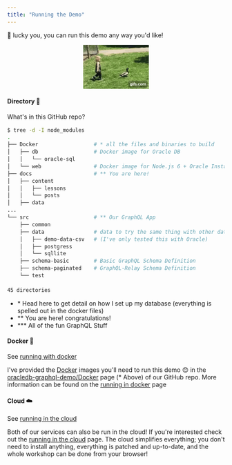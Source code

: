 ```yaml
---
title: "Running the Demo"
---
```


🏃 lucky you, you can run this demo any way you'd like! 

<div>
    <img src="running.gif" alt="my son running after a duck" width="30%" style="display:block;margin:auto;" />
</div>

#### Directory 📂
What's in this GitHub repo? 
```bash
$ tree -d -I node_modules
.
├── Docker                  # * all the files and binaries to build
│   ├── db                  # Docker image for Oracle DB 
│   │   └── oracle-sql      
│   └── web                 # Docker image for Node.js 6 + Oracle Instant Client
├── docs                    # ** You are here!
│   ├── content
│   │   ├── lessons
│   │   └── posts
│   ├── data
...  
└── src                     # ** Our GraphQL App
    ├── common
    ├── data                # data to try the same thing with other databases 
    │   ├── demo-data-csv   # (I've only tested this with Oracle)
    │   ├── postgress
    │   └── sqllite
    ├── schema-basic        # Basic GraphQL Schema Definition
    ├── schema-paginated    # GraphQL-Relay Schema Definition
    └── test                

45 directories
```
- \* Head here to get detail on how I set up my database (everything is spelled out in the docker files)
- ** You are here! congratulations! 
- *** All of the fun GraphQL Stuff

#### Docker 🐳
See [running with docker](/running-docker)

I've provided the [Docker](https://www.docker.com/) images you'll need to run this demo 😊 in the [oracledb-graphql-demo/Docker](https://github.com/unofficialoraclecloudhub/oracledb-graphql-demo/tree/master/Docker) page (* Above)
of our GitHub repo. More information can be found on the [running in docker](/running-docker) page


#### Cloud ☁️
See [running in the cloud](/running-cloud)

Both of our services can also be run in the cloud! If you're interested check out the 
[running in the cloud](/running-cloud) page. 
The cloud simplifies everything; you don't need to install anything, everything is patched and up-to-date, and the whole workshop can be done from your browser! 


